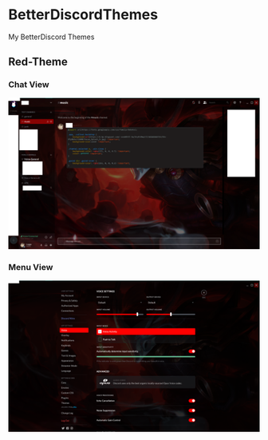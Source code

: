 # BetterDiscordThemes
My BetterDiscord Themes

## Red-Theme
### Chat View
![ChatView](/Screenshots/RedInterface.png)
### Menu View
![MenuView](Screenshots/RedMenu.png)
